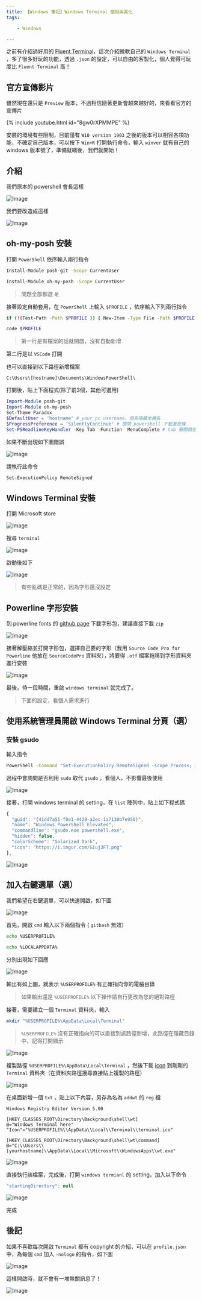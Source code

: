 ```yaml
---
title: 【Windows 筆記】Windows Terminal 使用與美化
tags:

    - Windows

---
```

之前有介紹過好用的 [Fluent Terminal](https://joechang0113.github.io/2020/03/23/windows-fluent-terminal.html)，這次介紹微軟自己的 `Windows Terminal` ，多了很多好玩的功能，透過 `.json` 的設定，可以自由的客製化，個人覺得可玩度比 `Fluent Terminal` 高！

## 官方宣傳影片

雖然現在還只是 `Preview` 版本，不過相信隨著更新會越來越好的，來看看官方的宣傳片

{% include youtube.html id="8gw0rXPMMPE" %}

安裝的環境有些限制，目前僅有 `W10 version 1903` 之後的版本可以相容各項功能，不確定自己版本，可以按下 `Win+R` 打開執行命令，輸入 `winver` 就有自己的 windows 版本號了，準備就緒後，我們就開始！

## 介紹

我們原本的 powershell 會長這樣

![Image](https://i.imgur.com/1IIAxZP.png)

我們要改造成這樣

![Image](https://i.imgur.com/YFvx4X5.png)

## oh-my-posh 安裝

打開 `PowerShell` 依序輸入兩行指令

``` bash
Install-Module posh-git -Scope CurrentUser

Install-Module oh-my-posh -Scope CurrentUser
```

> 問題全部都選 `是`

接著設定自動套用，在 `PowerShell` 上輸入 `$PROFILE` ，依序輸入下列兩行指令

``` bash
if (!(Test-Path -Path $PROFILE )) { New-Item -Type File -Path $PROFILE -Force }

code $PROFILE
```

> 第一行是有檔案的話就開啟，沒有自動新增

第二行是以 `VSCode` 打開

也可以直接到以下路徑新增檔案

```
C:\Users\[hostname]\Documents\WindowsPowerShell\
```

打開後，貼上下面程式(除了前3個，其他可選用)

``` ps1
Import-Module posh-git
Import-Module oh-my-posh
Set-Theme Paradox
$DefaultUser = 'hostname' # your pc username，用來隱藏本機名
$ProgressPreference = 'SilentlyContinue' # 關閉 powershell 下載進度條
Set-PSReadlineKeyHandler -Key Tab -Function  MenuComplete # tab 展開路徑下檔案並選擇
```

如果不斷出現如下圖錯誤

![Image](https://i.imgur.com/lKNpZjn.png)

請執行此命令

``` bash
Set-ExecutionPolicy RemoteSigned
```

## Windows Terminal 安裝

打開 Microsoft store

![Image](https://i.imgur.com/oXtQGGl.png)

搜尋 `terminal`

![Image](https://i.imgur.com/hFzHgQ8.jpg)

啟動後如下

![Image](https://i.imgur.com/3mPLkYG.png)

> 有些亂碼是正常的，因為字形還沒設定

## Powerline 字形安裝

到 powerline fonts 的 [github page](https://github.com/powerline/fonts) 下載字形包，建議直接下載 `zip`

![Image](https://i.imgur.com/jJHYXA7.png)

接著解壓縮並打開字形包，選擇自己要的字形（我用 `Source Code Pro for Powerline` 他放在 `SourceCodePro` 資料夾），將要得 `.otf` 檔案拖移到字形資料夾進行安裝

![Image](https://i.imgur.com/mGeKeU8.png)

最後，待一段時間，重啟 `windows terminal` 就完成了。

> 下面的設定，看個人需求進行

## 使用系統管理員開啟 Windows Terminal 分頁（選）

### 安裝 gsudo

輸入指令

``` bash
PowerShell -Command "Set-ExecutionPolicy RemoteSigned -scope Process; iwr -useb https://raw.githubusercontent.com/gerardog/gsudo/master/installgsudo.ps1 | iex"
```

過程中會詢問是否利用 `sudo` 取代 `gsudo` ，看個人，不影響最後使用

![Image](https://i.imgur.com/91Sy1nm.png)

接著，打開 windows terminal 的 setting，在 `list` 陣列中，貼上如下程式碼

``` js
{
  "guid": "{41dd7a51-f0e1-4420-a2ec-1a7130b7e950}",
  "name": "Windows PowerShell Elevated",
  "commandline": "gsudo.exe powershell.exe",
  "hidden": false,
  "colorScheme": "Solarized Dark",
  "icon": "https://i.imgur.com/Giuj3FT.png"
},
```

![Image](https://i.imgur.com/RWt3pgn.png)

## 加入右鍵選單（選）

我們希望在右鍵選單，可以快速開啟，如下圖

![Image](https://i.imgur.com/YleapRx.png)

首先，開啟 `cmd` 輸入以下兩個指令 ( `gitbash` 無效）

``` bash
echo %USERPROFILE%

echo %LOCALAPPDATA%
```

分別出現如下回應

![Image](https://i.imgur.com/Y0cglWM.png)

輸出有如上圖，就表示 `%USERPROFILE%` 有正確指向你的電腦目錄

> 如果輸出還是 `%USERPROFILE%` 以下操作請自行更改為您的絕對路徑

接著，需要建立一個 `Terminal` 資料夾，輸入

``` bash
mkdir "%USERPROFILE%\AppData\Local\Terminal"
```

> `%USERPROFILE%` 沒有正確指向的可以直接到該路徑新增，此路徑在隱藏目錄中，記得打開顯示

![Image](https://i.imgur.com/y1CjBjJ.png)

複製路徑 `%USERPROFILE%\AppData\Local\Terminal` ，然後下載 [icon](https://raw.githubusercontent.com/microsoft/terminal/master/res/terminal.ico) 到剛剛的 `Terminal` 資料夾（在資料夾路徑搜尋直接貼上複製的路徑）

![Image](https://i.imgur.com/1ub33TM.png)

在桌面新增一個 `txt` ，貼上以下內容，另存為名為 `addwt` 的 `reg` 檔

```
Windows Registry Editor Version 5.00

[HKEY_CLASSES_ROOT\Directory\Background\shell\wt]
@="Windows Terminal here"
"Icon"="%USERPROFILE%\\AppData\\Local\\Terminal\\terminal.ico"

[HKEY_CLASSES_ROOT\Directory\Background\shell\wt\command]
@="C:\\Users\\[yourhostname]\\AppData\\Local\\Microsoft\\WindowsApps\\wt.exe"
```

![Image](https://i.imgur.com/eJUGPbr.png)

直接執行該檔案，完成後，打開 `windows termianl` 的 setting，加入以下命令

``` js
"startingDirectory": null
```

![Image](https://i.imgur.com/rswI2G9.png)

完成

## 後記

如果不喜歡每次開啟 `Terminal` 都有 copyright 的介紹，可以在 `profile.json` 中，為每個 `cmd` 加入 `-nologo` 的指令，如下圖

![Image](https://i.imgur.com/i3hpQUv.png)

這樣開啟時，就不會有一堆無關訊息了！

![Image](https://i.imgur.com/BsO2Lgf.png)
